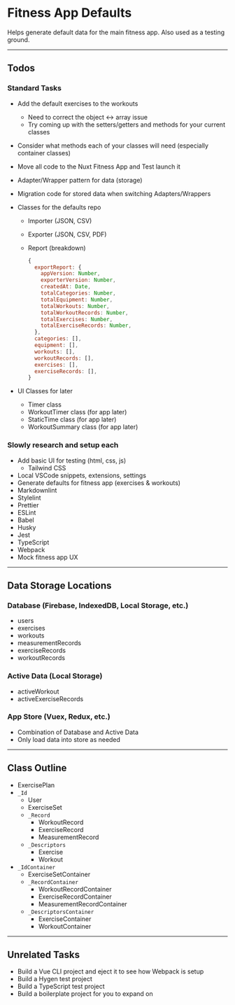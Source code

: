# Fitness App Defaults

Helps generate default data for the main fitness app. Also used as a testing ground.

---

## Todos

### Standard Tasks

- Add the default exercises to the workouts
  - Need to correct the object <-> array issue
  - Try coming up with the setters/getters and methods for your current classes
- Consider what methods each of your classes will need (especially container classes)
- Move all code to the Nuxt Fitness App and Test launch it
- Adapter/Wrapper pattern for data (storage)
- Migration code for stored data when switching Adapters/Wrappers
- Classes for the defaults repo
  - Importer (JSON, CSV)
  - Exporter (JSON, CSV, PDF)
  - Report (breakdown)

    ```javascript
    {
      exportReport: {
        appVersion: Number,
        exporterVersion: Number,
        createdAt: Date,
        totalCategories: Number,
        totalEquipment: Number,
        totalWorkouts: Number,
        totalWorkoutRecords: Number,
        totalExercises: Number,
        totalExerciseRecords: Number,
      },
      categories: [],
      equipment: [],
      workouts: [],
      workoutRecords: [],
      exercises: [],
      exerciseRecords: [],
    }
    ```

- UI Classes for later
  - Timer class
  - WorkoutTimer class (for app later)
  - StaticTime class (for app later)
  - WorkoutSummary class (for app later)

### Slowly research and setup each

- Add basic UI for testing (html, css, js)
  - Tailwind CSS
- Local VSCode snippets, extensions, settings
- Generate defaults for fitness app (exercises & workouts)
- Markdownlint
- Stylelint
- Prettier
- ESLint
- Babel
- Husky
- Jest
- TypeScript
- Webpack
- Mock fitness app UX

---

## Data Storage Locations

### Database (Firebase, IndexedDB, Local Storage, etc.)

- users
- exercises
- workouts
- measurementRecords
- exerciseRecords
- workoutRecords

### Active Data (Local Storage)

- activeWorkout
- activeExerciseRecords

### App Store (Vuex, Redux, etc.)

- Combination of Database and Active Data
- Only load data into store as needed

---

## Class Outline

- ExercisePlan
- `_Id`
  - User
  - ExerciseSet
  - `_Record`
    - WorkoutRecord
    - ExerciseRecord
    - MeasurementRecord
  - `_Descriptors`
    - Exercise
    - Workout
- `_IdContainer`
  - ExerciseSetContainer
  - `_RecordContainer`
    - WorkoutRecordContainer
    - ExerciseRecordContainer
    - MeasurementRecordContainer
  - `_DescriptorsContainer`
    - ExerciseContainer
    - WorkoutContainer

---

## Unrelated Tasks

- Build a Vue CLI project and eject it to see how Webpack is setup
- Build a Hygen test project
- Build a TypeScript test project
- Build a boilerplate project for you to expand on
